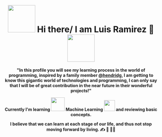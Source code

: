 

<div align="center">

# <img src="https://i.imgur.com/gif1.gif" width="90px"> Hi there/ I am Luis Ramirez 👋 <img src="https://i.imgur.com/gif2.gif" width="90px">

**"In this profile you will see my learning process in the world of programming, inspired by a family member [@hendridg](https://github.com/hendridg), I am getting to know this gigantic world of technologies and programming, I can only say that I will be of great contribution in the near future in their wonderful projects!"** 

**Currently I'm learning <img src="https://media.giphy.com/media/3ohc1axM00ocu2K8gg/giphy.gif" width="45px"> Machine Learning <img src="https://media.giphy.com/media/l41K2nK1kW3wCM6dy/giphy.gif" width="36px"> and reviewing basic concepts.**

**I believe that we can learn at each stage of our life, and thus not stop moving forward by living. :writing_hand: :arrows_counterclockwise: :man_teacher:**

</div>
